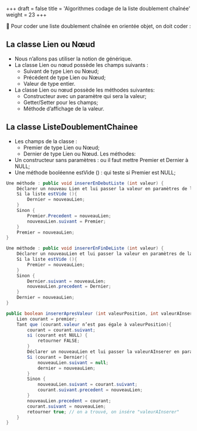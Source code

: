 +++
draft = false
title = 'Algorithmes codage de la liste doublement chaînée'
weight = 23
+++

🌼 Pour coder une liste doublement chaînée en orientée objet, on doit coder :

## La classe Lien ou Nœud
* Nous n’allons pas utiliser la notion de générique. 
* La classe Lien ou nœud possède les champs suivants :
    * Suivant de type Lien ou Nœud;
    * Précédent de type Lien ou Nœud;
    * Valeur de type entier.
* La classe Lien ou nœud possède les méthodes suivantes:
    * Constructeur avec un paramètre qui sera la valeur;
    * Getter/Setter pour les champs;
    * Méthode d’affichage de la valeur.
## La classe ListeDoublementChainee
* Les champs de la classe :
    * Premier de type Lien ou Nœud;
    * Dernier de type Lien ou Nœud.
Les méthodes:
* Un constructeur sans paramètres : ou il faut mettre Premier et Dernier à NULL;
* Une méthode booléenne estVide () : qui teste si Premier est NULL;
```java
Une méthode : public void insererEnDebutListe (int valeur) {
    Déclarer un nouveau Lien et lui passer la valeur en paramètres de la méthode;
    Si la liste estVide (){
        Dernier = nouveauLien;
    }
    Sinon {
        Premier.Precedent = nouveauLien;
        nouveauLien.suivant = Premier;
    }
    Premier = nouveauLien;
}

```

```java
Une méthode : public void insererEnFinDeListe (int valeur) {
    Déclarer un nouveauLien et lui passer la valeur en paramètres de la méthode;
    Si la liste estVide (){
        Premier = nouveauLien;
    }
    Sinon {
        Dernier.suivant = nouveauLien;
        nouveauLien.precedent = Dernier;
    }
    Dernier = nouveauLien;
}
```

```java
public boolean insererApresValeur (int valeurPosition, int valeurAInserer) {
    Lien courant = premier;
    Tant que (courant.valeur n’est pas égale à valeurPosition){
        courant = courant.suivant;
        si (courant est NULL) {
            retourner FALSE;
        }
        Déclarer un nouveauLien et lui passer la valeurAInserer en paramètres de la méthode;
        Si (courant = Dernier){
            nouveauLien.suivant = null;
            dernier = nouveauLien;
        }
        Sinon {
            nouveauLien.suivant = courant.suivant;
            courant.suivant.precedent = nouveauLien;
        }
        nouveauLien.precedent = courant;
        courant.suivant = nouveauLien;
        retourner true; // on a trouvé, on insére "valeurAInserer"
    }
}
```